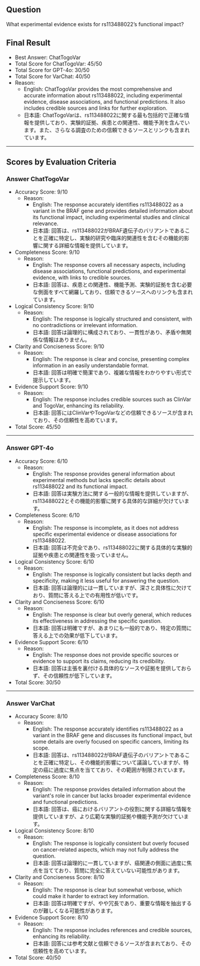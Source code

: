 ## Question

What experimental evidence exists for rs113488022’s functional impact?

## Final Result

- Best Answer: ChatTogoVar
- Total Score for ChatTogoVar: 45/50
- Total Score for GPT-4o: 30/50
- Total Score for VarChat: 40/50
- Reason:
  - English: ChatTogoVar provides the most comprehensive and accurate information about rs113488022, including experimental evidence, disease associations, and functional predictions. It also includes credible sources and links for further exploration.
  - 日本語: ChatTogoVarは、rs113488022に関する最も包括的で正確な情報を提供しており、実験的証拠、疾患との関連性、機能予測を含んでいます。また、さらなる調査のための信頼できるソースとリンクも含まれています。

---

## Scores by Evaluation Criteria

### Answer ChatTogoVar
- Accuracy Score: 9/10
  - Reason: 
    - English: The response accurately identifies rs113488022 as a variant in the BRAF gene and provides detailed information about its functional impact, including experimental studies and clinical relevance.
    - 日本語: 回答は、rs113488022がBRAF遺伝子のバリアントであることを正確に特定し、実験的研究や臨床的関連性を含むその機能的影響に関する詳細な情報を提供しています。
- Completeness Score: 9/10
  - Reason: 
    - English: The response covers all necessary aspects, including disease associations, functional predictions, and experimental evidence, with links to credible sources.
    - 日本語: 回答は、疾患との関連性、機能予測、実験的証拠を含む必要な側面をすべて網羅しており、信頼できるソースへのリンクも含まれています。
- Logical Consistency Score: 9/10
  - Reason: 
    - English: The response is logically structured and consistent, with no contradictions or irrelevant information.
    - 日本語: 回答は論理的に構成されており、一貫性があり、矛盾や無関係な情報はありません。
- Clarity and Conciseness Score: 9/10
  - Reason: 
    - English: The response is clear and concise, presenting complex information in an easily understandable format.
    - 日本語: 回答は明確で簡潔であり、複雑な情報をわかりやすい形式で提示しています。
- Evidence Support Score: 9/10
  - Reason: 
    - English: The response includes credible sources such as ClinVar and TogoVar, enhancing its reliability.
    - 日本語: 回答にはClinVarやTogoVarなどの信頼できるソースが含まれており、その信頼性を高めています。
- Total Score: 45/50

---

### Answer GPT-4o
- Accuracy Score: 6/10
  - Reason: 
    - English: The response provides general information about experimental methods but lacks specific details about rs113488022 and its functional impact.
    - 日本語: 回答は実験方法に関する一般的な情報を提供していますが、rs113488022とその機能的影響に関する具体的な詳細が欠けています。
- Completeness Score: 6/10
  - Reason: 
    - English: The response is incomplete, as it does not address specific experimental evidence or disease associations for rs113488022.
    - 日本語: 回答は不完全であり、rs113488022に関する具体的な実験的証拠や疾患との関連性を扱っていません。
- Logical Consistency Score: 6/10
  - Reason: 
    - English: The response is logically consistent but lacks depth and specificity, making it less useful for answering the question.
    - 日本語: 回答は論理的には一貫していますが、深さと具体性に欠けており、質問に答える上での有用性が低いです。
- Clarity and Conciseness Score: 6/10
  - Reason: 
    - English: The response is clear but overly general, which reduces its effectiveness in addressing the specific question.
    - 日本語: 回答は明確ですが、あまりにも一般的であり、特定の質問に答える上での効果が低下しています。
- Evidence Support Score: 6/10
  - Reason: 
    - English: The response does not provide specific sources or evidence to support its claims, reducing its credibility.
    - 日本語: 回答は主張を裏付ける具体的なソースや証拠を提供しておらず、その信頼性が低下しています。
- Total Score: 30/50

---

### Answer VarChat
- Accuracy Score: 8/10
  - Reason: 
    - English: The response accurately identifies rs113488022 as a variant in the BRAF gene and discusses its functional impact, but some details are overly focused on specific cancers, limiting its scope.
    - 日本語: 回答は、rs113488022がBRAF遺伝子のバリアントであることを正確に特定し、その機能的影響について議論していますが、特定の癌に過度に焦点を当てており、その範囲が制限されています。
- Completeness Score: 8/10
  - Reason: 
    - English: The response provides detailed information about the variant's role in cancer but lacks broader experimental evidence and functional predictions.
    - 日本語: 回答は、癌におけるバリアントの役割に関する詳細な情報を提供していますが、より広範な実験的証拠や機能予測が欠けています。
- Logical Consistency Score: 8/10
  - Reason: 
    - English: The response is logically consistent but overly focused on cancer-related aspects, which may not fully address the question.
    - 日本語: 回答は論理的に一貫していますが、癌関連の側面に過度に焦点を当てており、質問に完全に答えていない可能性があります。
- Clarity and Conciseness Score: 8/10
  - Reason: 
    - English: The response is clear but somewhat verbose, which could make it harder to extract key information.
    - 日本語: 回答は明確ですが、やや冗長であり、重要な情報を抽出するのが難しくなる可能性があります。
- Evidence Support Score: 8/10
  - Reason: 
    - English: The response includes references and credible sources, enhancing its reliability.
    - 日本語: 回答には参考文献と信頼できるソースが含まれており、その信頼性を高めています。
- Total Score: 40/50